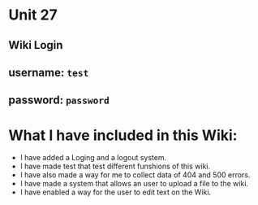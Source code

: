 # Unit 27

## Wiki Login
## username: `test`
## password: `password`
# 
# What I have included in this Wiki:
* I have added a Loging and a logout system.
* I have made test that test different funshions of this wiki.
* I have also made a way for me to collect data of 404 and 500 errors.
* I have made a system that allows an user to upload a file to the wiki.
* I have enabled a way for the user to edit text on the Wiki.